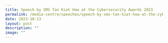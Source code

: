 ```yaml
---
title: Speech by SMS Tan Kiat How at the Cybersecurity Awards 2023
permalink: /media-centre/speeches/speech-by-sms-tan-kiat-how-at-the-cybersecurity-awards-2023/
date: 2023-10-13
layout: post
description: ""
image: ""
---
```

